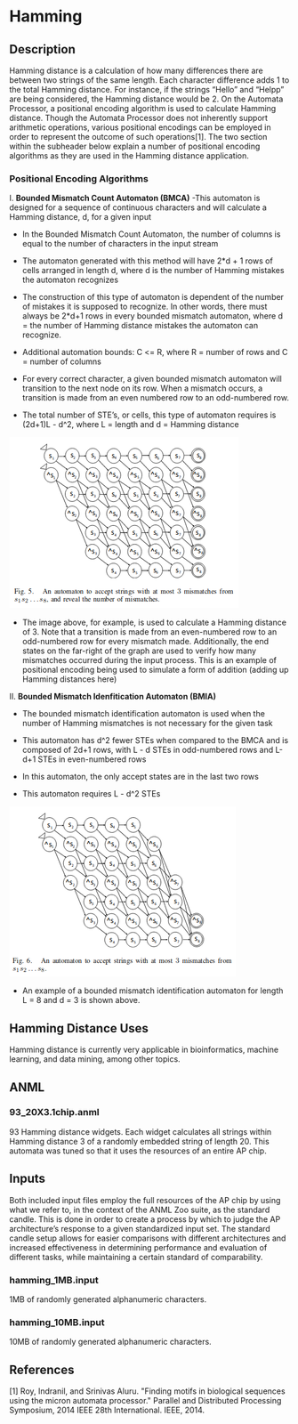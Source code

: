 # **Hamming**

## **Description**
Hamming distance is a calculation of how many differences there are between two strings of the same length. Each character difference adds 1 to the total Hamming distance. For instance, if the strings “Hello” and “Helpp” are being considered, the Hamming distance would be 2. On the Automata Processor, a positional encoding algorithm is used to calculate Hamming distance. Though the Automata Processor does not inherently support arithmetic operations, various positional encodings can be employed in order to represent the outcome of such operations[1]. The two section within the subheader below explain a number of positional encoding algorithms as they are used in the Hamming distance application. 


### **Positional Encoding Algorithms**
I. **Bounded Mismatch Count Automaton (BMCA)**
-This automaton is designed for a sequence of continuous characters and will calculate a Hamming distance, d, for a given input

- In the Bounded Mismatch Count Automaton, the number of columns is equal to the number of characters in the input stream

- The automaton generated with this method will have 2*d + 1 rows of cells arranged in length d, where d is the number of Hamming mistakes the automaton recognizes

- The construction of this type of automaton is dependent of the number of mistakes it is supposed to recognize. In other words, there must always be 2*d+1 rows in every bounded mismatch automaton, where d = the number of Hamming distance mistakes the automaton can recognize.

- Additional automation bounds:  C <= R, where R = number of rows and C = number of columns

- For every correct character, a given bounded mismatch automaton will transition to the next node on its row. When a mismatch occurs, a transition is made from an even numbered row to an odd-numbered row. 

- The total number of STE’s, or cells, this type of automaton requires is (2d+1)L - d^2, where L = length and d = Hamming distance 


![](images/hamming1.png?raw=true)

- The image above, for example, is used to calculate a Hamming distance of 3. Note that a transition is made from an even-numbered row to an odd-numbered row for every mismatch made. Additionally, the end states on the far-right of the graph are used to verify how many mismatches occurred during the input process. This is an example of positional encoding being used to simulate a form of addition (adding up Hamming distances here)

II. **Bounded Mismatch Idenfitication Automaton (BMIA)**
- The bounded mismatch identification automaton is used when the number of Hamming mismatches is not necessary for the given task

- This automaton has d^2 fewer STEs when compared to the BMCA and is composed of 2d+1 rows, with L - d STEs in odd-numbered rows and L-d+1 STEs in even-numbered rows

- In this automaton, the only accept states are in the last two rows 

- This automaton requires L - d^2 STEs

![](images/hamming2.png?raw=true)

- An example of a bounded mismatch identification automaton for length L = 8 and d = 3 is shown above.


## **Hamming Distance Uses**
Hamming distance is currently very applicable in bioinformatics, machine learning, and data mining, among other topics.

## ANML
### 93_20X3.1chip.anml
93 Hamming distance widgets. Each widget calculates all strings within Hamming distance 3 of a randomly embedded string of length 20. This automata was tuned so that it uses the resources of an entire AP chip.

## Inputs
Both included input files employ the full resources of the AP chip by using what we refer to, in the context of the ANML Zoo suite, as the standard candle. This is done in order to create a process by which to judge the AP architecture’s response to a given standardized input set. The standard candle setup allows for easier comparisons with different architectures and increased effectiveness in determining performance and evaluation of different tasks, while maintaining a certain standard of comparability.

### hamming_1MB.input
1MB of randomly generated alphanumeric characters.

### hamming_10MB.input
10MB of randomly generated alphanumeric characters.

## References
[1] Roy, Indranil, and Srinivas Aluru. "Finding motifs in biological sequences using the micron automata processor." Parallel and Distributed Processing Symposium, 2014 IEEE 28th International. IEEE, 2014.


